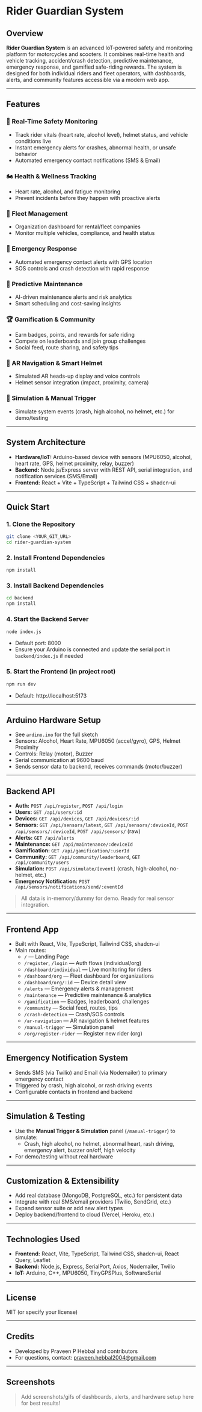 # Rider Guardian System

## Overview

**Rider Guardian System** is an advanced IoT-powered safety and monitoring platform for motorcycles and scooters. It combines real-time health and vehicle tracking, accident/crash detection, predictive maintenance, emergency response, and gamified safe-riding rewards. The system is designed for both individual riders and fleet operators, with dashboards, alerts, and community features accessible via a modern web app.

---

## Features

### 🚦 Real-Time Safety Monitoring
- Track rider vitals (heart rate, alcohol level), helmet status, and vehicle conditions live
- Instant emergency alerts for crashes, abnormal health, or unsafe behavior
- Automated emergency contact notifications (SMS & Email)

### 🏍️ Health & Wellness Tracking
- Heart rate, alcohol, and fatigue monitoring
- Prevent incidents before they happen with proactive alerts

### 🏢 Fleet Management
- Organization dashboard for rental/fleet companies
- Monitor multiple vehicles, compliance, and health status

### 🚨 Emergency Response
- Automated emergency contact alerts with GPS location
- SOS controls and crash detection with rapid response

### 🔧 Predictive Maintenance
- AI-driven maintenance alerts and risk analytics
- Smart scheduling and cost-saving insights

### 🏆 Gamification & Community
- Earn badges, points, and rewards for safe riding
- Compete on leaderboards and join group challenges
- Social feed, route sharing, and safety tips

### 🥽 AR Navigation & Smart Helmet
- Simulated AR heads-up display and voice controls
- Helmet sensor integration (impact, proximity, camera)

### 🧪 Simulation & Manual Trigger
- Simulate system events (crash, high alcohol, no helmet, etc.) for demo/testing

---

## System Architecture

- **Hardware/IoT:** Arduino-based device with sensors (MPU6050, alcohol, heart rate, GPS, helmet proximity, relay, buzzer)
- **Backend:** Node.js/Express server with REST API, serial integration, and notification services (SMS/Email)
- **Frontend:** React + Vite + TypeScript + Tailwind CSS + shadcn-ui

---

## Quick Start

### 1. Clone the Repository
```sh
git clone <YOUR_GIT_URL>
cd rider-guardian-system
```

### 2. Install Frontend Dependencies
```sh
npm install
```

### 3. Install Backend Dependencies
```sh
cd backend
npm install
```

### 4. Start the Backend Server
```sh
node index.js
```
- Default port: 8000
- Ensure your Arduino is connected and update the serial port in `backend/index.js` if needed

### 5. Start the Frontend (in project root)
```sh
npm run dev
```
- Default: http://localhost:5173

---

## Arduino Hardware Setup

- See `ardino.ino` for the full sketch
- Sensors: Alcohol, Heart Rate, MPU6050 (accel/gyro), GPS, Helmet Proximity
- Controls: Relay (motor), Buzzer
- Serial communication at 9600 baud
- Sends sensor data to backend, receives commands (motor/buzzer)

---

## Backend API

- **Auth:** `POST /api/register`, `POST /api/login`
- **Users:** `GET /api/users/:id`
- **Devices:** `GET /api/devices`, `GET /api/devices/:id`
- **Sensors:** `GET /api/sensors/latest`, `GET /api/sensors/:deviceId`, `POST /api/sensors/:deviceId`, `POST /api/sensors/` (raw)
- **Alerts:** `GET /api/alerts`
- **Maintenance:** `GET /api/maintenance/:deviceId`
- **Gamification:** `GET /api/gamification/:userId`
- **Community:** `GET /api/community/leaderboard`, `GET /api/community/users`
- **Simulation:** `POST /api/simulate/[event]` (crash, high-alcohol, no-helmet, etc.)
- **Emergency Notification:** `POST /api/sensors/notifications/send/:eventId`

> All data is in-memory/dummy for demo. Ready for real sensor integration.

---

## Frontend App

- Built with React, Vite, TypeScript, Tailwind CSS, shadcn-ui
- Main routes:
  - `/` — Landing Page
  - `/register`, `/login` — Auth flows (individual/org)
  - `/dashboard/individual` — Live monitoring for riders
  - `/dashboard/org` — Fleet dashboard for organizations
  - `/dashboard/org/:id` — Device detail view
  - `/alerts` — Emergency alerts & management
  - `/maintenance` — Predictive maintenance & analytics
  - `/gamification` — Badges, leaderboard, challenges
  - `/community` — Social feed, routes, tips
  - `/crash-detection` — Crash/SOS controls
  - `/ar-navigation` — AR navigation & helmet features
  - `/manual-trigger` — Simulation panel
  - `/org/register-rider` — Register new rider (org)

---

## Emergency Notification System

- Sends SMS (via Twilio) and Email (via Nodemailer) to primary emergency contact
- Triggered by crash, high alcohol, or rash driving events
- Configurable contacts in frontend and backend

---

## Simulation & Testing

- Use the **Manual Trigger & Simulation** panel (`/manual-trigger`) to simulate:
  - Crash, high alcohol, no helmet, abnormal heart, rash driving, emergency alert, buzzer on/off, high velocity
- For demo/testing without real hardware

---

## Customization & Extensibility

- Add real database (MongoDB, PostgreSQL, etc.) for persistent data
- Integrate with real SMS/email providers (Twilio, SendGrid, etc.)
- Expand sensor suite or add new alert types
- Deploy backend/frontend to cloud (Vercel, Heroku, etc.)

---

## Technologies Used

- **Frontend:** React, Vite, TypeScript, Tailwind CSS, shadcn-ui, React Query, Leaflet
- **Backend:** Node.js, Express, SerialPort, Axios, Nodemailer, Twilio
- **IoT:** Arduino, C++, MPU6050, TinyGPSPlus, SoftwareSerial

---

## License

MIT (or specify your license)

---

## Credits

- Developed by Praveen P Hebbal and contributors
- For questions, contact: praveen.hebbal2004@gmail.com

---

## Screenshots

> Add screenshots/gifs of dashboards, alerts, and hardware setup here for best results!
